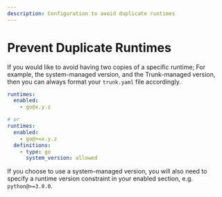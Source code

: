 ```yaml
---
description: Configuration to avoid duplicate runtimes
---
```


# Prevent Duplicate Runtimes

If you would like to avoid having two copies of a specific runtime; For example, the system-managed version, and the Trunk-managed version, then you can always format your `trunk.yaml` file accordingly.

```yaml
runtimes: 
  enabled: 
    - go@x.y.z

# or
runtimes:
  enabled:
    - go@>=x.y.z
  definitions: 
    - type: go
      system_version: allowed
```

If you choose to use a system-managed version, you will also need to specify a runtime version constraint in your enabled section, e.g. `python@>=3.0.0`.
